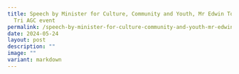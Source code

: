 ```yaml
---
title: Speech by Minister for Culture, Community and Youth, Mr Edwin Tong SC, at
  Tri AGC event
permalink: /speech-by-minister-for-culture-community-and-youth-mr-edwin-tong-sc-at-tri-agc-event/
date: 2024-05-24
layout: post
description: ""
image: ""
variant: markdown
---
```

